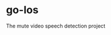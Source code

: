 # go-los
The mute video speech detection project

<!-- 1.) Record yourself saying a word and place it in the main directory.
2.) Run python3 pylos/train.py example.MOV -->
